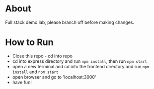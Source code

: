 # About

Full stack demo lab, please branch off before making changes. 

# How to Run
- Close this repo - cd into repo
- cd into express directory and run 
`npm install`, then run `npm start`
- open a new terminal and cd into 
the frontend directory and run `npm install` and `npm start`
- open browser and go to 'localhost:3000'
- have fun!
